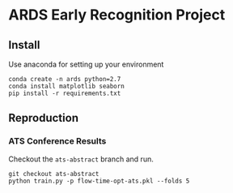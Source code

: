 # ARDS Early Recognition Project

## Install
Use anaconda for setting up your environment

	conda create -n ards python=2.7
	conda install matplotlib seaborn
	pip install -r requirements.txt

## Reproduction

### ATS Conference Results

Checkout the `ats-abstract` branch and run.

	git checkout ats-abstract
	python train.py -p flow-time-opt-ats.pkl --folds 5



